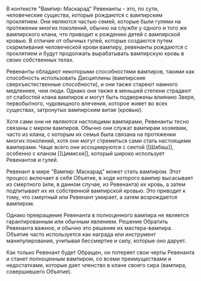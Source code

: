 В контексте "Вампир: Маскарад" Ревенанты - это, по сути, человеческие существа, которые рождаются с вампирским проклятием. Они являются частью семей, которые были гулями на протяжении многих поколений, обычно на службе у одного и того же вампирского клана, что приводит к рождению детей с вампирской кровью. В отличие от обычных гулей, которые создаются путем скармливания человеческой крови вампиру, ревенанты рождаются с проклятием и будут продолжать вырабатывать вампирскую кровь в своих собственных телах.

Ревенанты обладают некоторыми способностями вампиров, такими как способность использовать Дисциплины (вампирские сверхъестественные способности), и они также стареют намного медленнее, чем люди. Однако они также в меньшей степени страдают от слабостей клана вампиров и могут быть подвержены влиянию Зверя, первобытного, чудовищного влечения, которое живет во всех существах, затронутых вампирским витае (кровью).

Хотя сами они не являются настоящими вампирами, Ревенанты тесно связаны с миром вампиров. Обычно они служат вампирам хозяевам, часто из клана, с которым их семья была связана на протяжении многих поколений, хотя они могут стремиться сами стать настоящими вампирами. Чаще всего они ассоциируются с сектой [[Шабаш]], особенно с кланом [[Цимисхи]], который широко использует Ревенантов и гулей.

Ревенант в мире "Вампир: Маскарад" может стать вампиром. Этот процесс включает в себя Объятие, в ходе которого вампир высасывает из смертного (или, в данном случае, из Ревенанта) их кровь, а затем подпитывает их их собственной вампирской кровью. Это приводит к тому, что смертный или Ревенант умирает, а затем возрождается вампиром.

Однако превращение Ревенанта в полноценного вампира не является гарантированным или обычным явлением. Решение Обратить Ревенанта важное, и обычно это решение их мастера-вампира. Объятие часто используется как награда или инструмент манипулирования, учитывая бессмертие и силу, которые оно дарует.

Как только Ревенант будет Обращен, он потеряет свои черты Ревенанта и станет полноценным вампиром, со всеми преимуществами и недостатками, которые дает членство в клане своего сира (вампира, совершившего Объятие).